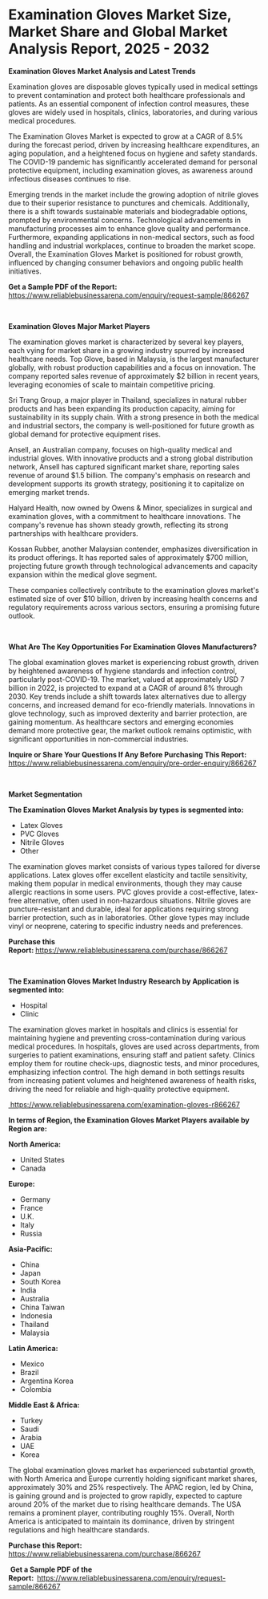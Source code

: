 <p><h1>Examination Gloves Market Size, Market Share and Global Market Analysis Report, 2025 - 2032</h1></p><p><strong>Examination Gloves Market Analysis and Latest Trends</strong></p>
<p><p>Examination gloves are disposable gloves typically used in medical settings to prevent contamination and protect both healthcare professionals and patients. As an essential component of infection control measures, these gloves are widely used in hospitals, clinics, laboratories, and during various medical procedures. </p><p>The Examination Gloves Market is expected to grow at a CAGR of 8.5% during the forecast period, driven by increasing healthcare expenditures, an aging population, and a heightened focus on hygiene and safety standards. The COVID-19 pandemic has significantly accelerated demand for personal protective equipment, including examination gloves, as awareness around infectious diseases continues to rise. </p><p>Emerging trends in the market include the growing adoption of nitrile gloves due to their superior resistance to punctures and chemicals. Additionally, there is a shift towards sustainable materials and biodegradable options, prompted by environmental concerns. Technological advancements in manufacturing processes aim to enhance glove quality and performance. Furthermore, expanding applications in non-medical sectors, such as food handling and industrial workplaces, continue to broaden the market scope. Overall, the Examination Gloves Market is positioned for robust growth, influenced by changing consumer behaviors and ongoing public health initiatives.</p></p>
<p><strong>Get a Sample PDF of the Report:&nbsp;</strong> <a href="https://www.reliablebusinessarena.com/enquiry/request-sample/866267?utm_campaign=3101&utm_medium=2&utm_source=Github&utm_content=ia&utm_term=13042025&utm_id=examination-gloves">https://www.reliablebusinessarena.com/enquiry/request-sample/866267</a></p>
<p>&nbsp;</p>
<p><strong>Examination Gloves Major Market Players</strong></p>
<p><p>The examination gloves market is characterized by several key players, each vying for market share in a growing industry spurred by increased healthcare needs. Top Glove, based in Malaysia, is the largest manufacturer globally, with robust production capabilities and a focus on innovation. The company reported sales revenue of approximately $2 billion in recent years, leveraging economies of scale to maintain competitive pricing.</p><p>Sri Trang Group, a major player in Thailand, specializes in natural rubber products and has been expanding its production capacity, aiming for sustainability in its supply chain. With a strong presence in both the medical and industrial sectors, the company is well-positioned for future growth as global demand for protective equipment rises.</p><p>Ansell, an Australian company, focuses on high-quality medical and industrial gloves. With innovative products and a strong global distribution network, Ansell has captured significant market share, reporting sales revenue of around $1.5 billion. The company's emphasis on research and development supports its growth strategy, positioning it to capitalize on emerging market trends.</p><p>Halyard Health, now owned by Owens & Minor, specializes in surgical and examination gloves, with a commitment to healthcare innovations. The company's revenue has shown steady growth, reflecting its strong partnerships with healthcare providers.</p><p>Kossan Rubber, another Malaysian contender, emphasizes diversification in its product offerings. It has reported sales of approximately $700 million, projecting future growth through technological advancements and capacity expansion within the medical glove segment.</p><p>These companies collectively contribute to the examination gloves market's estimated size of over $10 billion, driven by increasing health concerns and regulatory requirements across various sectors, ensuring a promising future outlook.</p></p>
<p>&nbsp;</p>
<p><strong>What Are The Key Opportunities For Examination Gloves Manufacturers?</strong></p>
<p><p>The global examination gloves market is experiencing robust growth, driven by heightened awareness of hygiene standards and infection control, particularly post-COVID-19. The market, valued at approximately USD 7 billion in 2022, is projected to expand at a CAGR of around 8% through 2030. Key trends include a shift towards latex alternatives due to allergy concerns, and increased demand for eco-friendly materials. Innovations in glove technology, such as improved dexterity and barrier protection, are gaining momentum. As healthcare sectors and emerging economies demand more protective gear, the market outlook remains optimistic, with significant opportunities in non-commercial industries.</p></p>
<p><strong>Inquire or Share Your Questions If Any Before Purchasing This Report:</strong> <a href="https://www.reliablebusinessarena.com/enquiry/pre-order-enquiry/866267?utm_campaign=3101&utm_medium=2&utm_source=Github&utm_content=ia&utm_term=13042025&utm_id=examination-gloves">https://www.reliablebusinessarena.com/enquiry/pre-order-enquiry/866267</a></p>
<p>&nbsp;</p>
<p><strong>Market Segmentation</strong></p>
<p><strong>The Examination Gloves Market Analysis by types is segmented into:</strong></p>
<p><ul><li>Latex Gloves</li><li>PVC Gloves</li><li>Nitrile Gloves</li><li>Other</li></ul></p>
<p><p>The examination gloves market consists of various types tailored for diverse applications. Latex gloves offer excellent elasticity and tactile sensitivity, making them popular in medical environments, though they may cause allergic reactions in some users. PVC gloves provide a cost-effective, latex-free alternative, often used in non-hazardous situations. Nitrile gloves are puncture-resistant and durable, ideal for applications requiring strong barrier protection, such as in laboratories. Other glove types may include vinyl or neoprene, catering to specific industry needs and preferences.</p></p>
<p><strong>Purchase this Report:&nbsp;</strong><a href="https://www.reliablebusinessarena.com/purchase/866267?utm_campaign=3101&utm_medium=2&utm_source=Github&utm_content=ia&utm_term=13042025&utm_id=examination-gloves">https://www.reliablebusinessarena.com/purchase/866267</a></p>
<p>&nbsp;</p>
<p><strong>The Examination Gloves Market Industry Research by Application is segmented into:</strong></p>
<p><ul><li>Hospital</li><li>Clinic</li></ul></p>
<p><p>The examination gloves market in hospitals and clinics is essential for maintaining hygiene and preventing cross-contamination during various medical procedures. In hospitals, gloves are used across departments, from surgeries to patient examinations, ensuring staff and patient safety. Clinics employ them for routine check-ups, diagnostic tests, and minor procedures, emphasizing infection control. The high demand in both settings results from increasing patient volumes and heightened awareness of health risks, driving the need for reliable and high-quality protective equipment.</p></p>
<p><a href="https://www.reliablebusinessarena.com/examination-gloves-r866267?utm_campaign=3101&utm_medium=2&utm_source=Github&utm_content=ia&utm_term=13042025&utm_id=examination-gloves">&nbsp;https://www.reliablebusinessarena.com/examination-gloves-r866267</a></p>
<p><strong>In terms of Region, the Examination Gloves Market Players available by Region are:</strong></p>
<p>
    <p> <strong> North America: </strong>
        <ul>
            <li>United States</li>
            <li>Canada</li>
        </ul>
        </p> 
    <p> <strong> Europe: </strong>
        <ul>
            <li>Germany</li>
            <li>France</li>
            <li>U.K.</li>
            <li>Italy</li>
            <li>Russia</li>
        </ul>
        </p> 
    <p> <strong> Asia-Pacific: </strong>
        <ul>
            <li>China</li>
            <li>Japan</li>
            <li>South Korea</li>
            <li>India</li>
            <li>Australia</li>
            <li>China Taiwan</li>
            <li>Indonesia</li>
            <li>Thailand</li>
            <li>Malaysia</li>
        </ul>
        </p> 
    <p> <strong> Latin America: </strong>
        <ul>
            <li>Mexico</li>
            <li>Brazil</li>
            <li>Argentina Korea</li>
            <li>Colombia</li>
        </ul>
        </p> 
    <p> <strong> Middle East & Africa: </strong>
        <ul>
            <li>Turkey</li>
            <li>Saudi</li>
            <li>Arabia</li>
            <li>UAE</li>
            <li>Korea</li>
        </ul>
    </p>
    </p>
<p><p>The global examination gloves market has experienced substantial growth, with North America and Europe currently holding significant market shares, approximately 30% and 25% respectively. The APAC region, led by China, is gaining ground and is projected to grow rapidly, expected to capture around 20% of the market due to rising healthcare demands. The USA remains a prominent player, contributing roughly 15%. Overall, North America is anticipated to maintain its dominance, driven by stringent regulations and high healthcare standards.</p></p>
<p><strong>Purchase this Report: </strong><a href="https://www.reliablebusinessarena.com/purchase/866267?utm_campaign=3101&utm_medium=2&utm_source=Github&utm_content=ia&utm_term=13042025&utm_id=examination-gloves">https://www.reliablebusinessarena.com/purchase/866267</a></p>
<p>&nbsp;<strong>Get a Sample PDF of the Report:&nbsp;&nbsp;</strong><a href="https://www.reliablebusinessarena.com/enquiry/request-sample/866267?utm_campaign=3101&utm_medium=2&utm_source=Github&utm_content=ia&utm_term=13042025&utm_id=examination-gloves">https://www.reliablebusinessarena.com/enquiry/request-sample/866267</a></p>
<p><strong></strong></p>
<p><p></p><p></p><p></p></p>